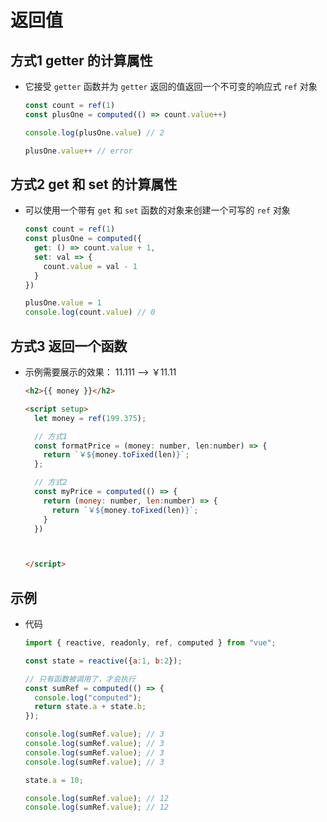 # 返回值

## 方式1 getter 的计算属性

+ 它接受 `getter` 函数并为 `getter` 返回的值返回一个不可变的响应式 `ref` 对象

  ```js
  const count = ref(1)
  const plusOne = computed(() => count.value++)

  console.log(plusOne.value) // 2

  plusOne.value++ // error
  ```

## 方式2 get 和 set 的计算属性

+ 可以使用一个带有 `get` 和 `set` 函数的对象来创建一个可写的 `ref` 对象

  ```js
  const count = ref(1)
  const plusOne = computed({
    get: () => count.value + 1,
    set: val => {
      count.value = val - 1
    }
  })

  plusOne.value = 1
  console.log(count.value) // 0
  ```

## 方式3 返回一个函数

+ 示例需要展示的效果： 11.111 --> ￥11.11

  ```html
  <h2>{{ money }}</h2>

  <script setup>
    let money = ref(199.375);

    // 方式1
    const formatPrice = (money: number, len:number) => {
      return `￥${money.toFixed(len)}`;
    };

    // 方式2
    const myPrice = computed(() => {
      return (money: number, len:number) => {
        return `￥${money.toFixed(len)}`;
      }
    })



  </script>
  ```

## 示例

+ 代码

  ```js
  import { reactive, readonly, ref, computed } from "vue";

  const state = reactive({a:1, b:2});

  // 只有函数被调用了，才会执行
  const sumRef = computed(() => {
    console.log("computed");
    return state.a + state.b;
  });

  console.log(sumRef.value); // 3
  console.log(sumRef.value); // 3
  console.log(sumRef.value); // 3
  console.log(sumRef.value); // 3

  state.a = 10;

  console.log(sumRef.value); // 12
  console.log(sumRef.value); // 12
  ```

